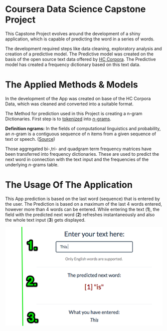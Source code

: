 Coursera Data Science Capstone Project
========================================================

This Capstone Project evolves around the development of a shiny application, which is capable of predicting the word in a series of words.

The development required steps like data cleaning, exploratory analysis and creation of a predictive model. The Predictive model was created on the basis of the open source text data offered by [HC Corpora](http://www.corpora.heliohost.org/). The Predictive model has created a frequency dictionary based on this text data.


The Applied Methods & Models
========================================================

In the development of the App was created on base of the HC Corpora Data, which was cleaned and converted into a suitable format.

The Method for prediction used in this Project is creating a n-gram Dictionaries. First step is to [tokenized](http://en.wikipedia.org/wiki/Tokenization_%28lexical_analysis%29) into [*n*-grams](http://en.wikipedia.org/wiki/N-gram). 

<b>Definition ngrams:</b>
 In the fields of computational linguistics and probability, an *n*-gram is a contiguous sequence of n items from a given sequence of text or speech. ([Source](http://en.wikipedia.org/wiki/N-gram))

Those aggregated bi-,tri- and quadgram term frequency matrices have been transferred into frequency dictionaries. These are used to predict the next word in connection with the text input and the frequencies of the underlying *n*-grams table.

The Usage Of The Application
========================================================

This App prediction is based on the last word (sequence) that is entered by the user.  The Prediction is based on a maximum of the last 4 words entered, however more than 4 words can be entered. 
While entering the text (**1**), the field with the predicted next word (**2**) refreshes instantaneously and also the whole text input (**3**) gets displayed.

![Application Screenshot](app-screenshot.png)



